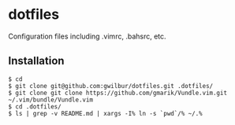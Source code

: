 # dotfiles

Configuration files including .vimrc, .bahsrc, etc.

## Installation

    $ cd
    $ git clone git@github.com:gwilbur/dotfiles.git .dotfiles/
    $ git clone git clone https://github.com/gmarik/Vundle.vim.git ~/.vim/bundle/Vundle.vim
    $ cd .dotfiles/
    $ ls | grep -v README.md | xargs -I% ln -s `pwd`/% ~/.%
